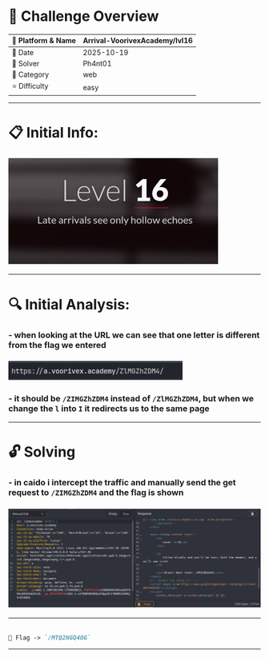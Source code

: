 #  📌 Challenge Overview

| 🧩 Platform & Name | Arrival-VoorivexAcademy/lvl16 |
| ------------------- | ------------------------------- |
| 📅 Date             | 2025-10-19 |
| 👾 Solver           | Ph4nt01 |
| 🔰 Category         | web |
| ⭐ Difficulty        | easy |

---

# 📋 Initial Info:

### ![](./imgs/lvl16.png)

---

# 🔍 Initial Analysis:

### - when looking at the URL we can see that one letter is different from the flag we entered
### ![](./imgs/lvl16-1.png)
### - it should be `/ZIMGZhZDM4` instead of `/ZlMGZhZDM4`, but when we change the `l` into `I` it redirects us to the same page

---

# 🔓 Solving

### - in caido i intercept the traffic and manually send the get request to `/ZIMGZhZDM4` and the flag is shown
### ![](./imgs/lvl16-2.png)

---

```markdown

🚩 Flag -> `/MTQ2NGQ4OG`

```

---
